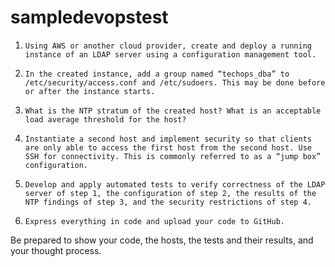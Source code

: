 # sampledevopstest


1.     Using AWS or another cloud provider, create and deploy a running instance of an LDAP server using a configuration management tool.

2.     In the created instance, add a group named “techops_dba” to /etc/security/access.conf and /etc/sudoers. This may be done before or after the instance starts.

3.     What is the NTP stratum of the created host? What is an acceptable load average threshold for the host?

4.     Instantiate a second host and implement security so that clients are only able to access the first host from the second host. Use SSH for connectivity. This is commonly referred to as a “jump box” configuration.

5.     Develop and apply automated tests to verify correctness of the LDAP server of step 1, the configuration of step 2, the results of the NTP findings of step 3, and the security restrictions of step 4.

6.     Express everything in code and upload your code to GitHub.

Be prepared to show your code, the hosts, the tests and their results, and your thought process.

﻿
